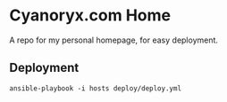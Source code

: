 # Cyanoryx.com Home

A repo for my personal homepage, for easy deployment.

## Deployment

`ansible-playbook -i hosts deploy/deploy.yml`
